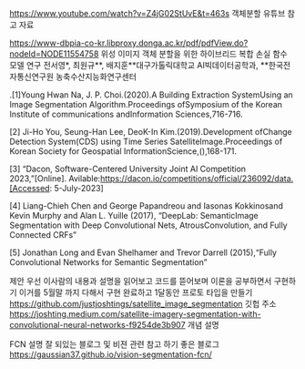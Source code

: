 https://www.youtube.com/watch?v=Z4jG02StUvE&t=463s
객체분할 유튜브 참고 자료

https://www-dbpia-co-kr.libproxy.donga.ac.kr/pdf/pdfView.do?nodeId=NODE11554758
위성 이미지 객체 분할을 위한 하이브리드 복합 손실 함수 모델 연구
전서영*, 최원규**, 배지훈**대구가톨릭대학교 AI빅데이터공학과, **한국전자통신연구원 농축수산지능화연구센터

.[1]Young Hwan Na, J. P. Choi.(2020).A Building Extraction SystemUsing an Image Segmentation Algorithm.Proceedings ofSymposium of the Korean Institute of communications andInformation Sciences,716-716.

 [2] Ji-Ho You, Seung-Han Lee, DeoK-In Kim.(2019).Development ofChange Detection System(CDS) using Time Series SatelliteImage.Proceedings of Korean Society for Geospatial InformationScience,(),168-171.
 
 [3] “Dacon, Software-Centered University Joint AI Competition 2023,”[Online]. Avilable:https://dacon.io/competitions/official/236092/data.[Accessed: 5-July-2023]
 
 [4] Liang-Chieh Chen and George Papandreou and Iasonas Kokkinosand Kevin Murphy and Alan L. Yuille (2017), “DeepLab: SemanticImage Segmentation with Deep Convolutional Nets, AtrousConvolution, and Fully Connected CRFs”
 
 [5] Jonathan Long and Evan Shelhamer and Trevor Darrell (2015),“Fully Convolutional Networks for Semantic Segmentation”

제안
우선 이사람의 내용과 설명을 읽어보고 코드를 뜯어보며 이론을 공부하면서 구현하기
이거를 5월말 까지 다해서 구현 완료하고 1달동안 프로토 타입을 만들기
https://github.com/justjoshtings/satellite_image_segmentation 깃헙 주소
https://joshting.medium.com/satellite-imagery-segmentation-with-convolutional-neural-networks-f9254de3b907 개념 설명

FCN 설명 잘 되있는 블로그 및 비젼 관련 참고 하기 좋은 블로그
https://gaussian37.github.io/vision-segmentation-fcn/
